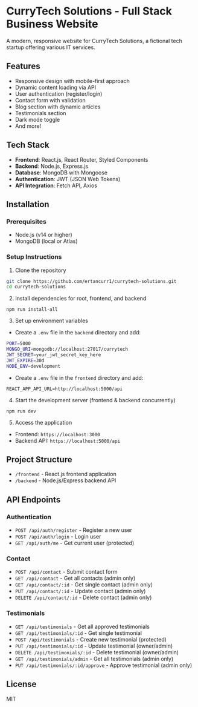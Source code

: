 # CurryTech Solutions - Full Stack Business Website

A modern, responsive website for CurryTech Solutions, a fictional tech startup offering various IT services.

## Features

- Responsive design with mobile-first approach
- Dynamic content loading via API
- User authentication (register/login)
- Contact form with validation
- Blog section with dynamic articles
- Testimonials section
- Dark mode toggle
- And more!

## Tech Stack

- **Frontend**: React.js, React Router, Styled Components
- **Backend**: Node.js, Express.js
- **Database**: MongoDB with Mongoose
- **Authentication**: JWT (JSON Web Tokens)
- **API Integration**: Fetch API, Axios

## Installation

### Prerequisites

- Node.js (v14 or higher)
- MongoDB (local or Atlas)

### Setup Instructions

1. Clone the repository

```bash
git clone https://github.com/ertancurr1/currytech-solutions.git
cd currytech-solutions
```

2. Install dependencies for root, frontend, and backend

`npm run install-all`

3. Set up environment variables

- Create a `.env` file in the `backend` directory and add:

```bash
PORT=5000
MONGO_URI=mongodb://localhost:27017/currytech
JWT_SECRET=your_jwt_secret_key_here
JWT_EXPIRE=30d
NODE_ENV=development
```

- Create a `.env` file in the `frontend` directory and add:

`REACT_APP_API_URL=http://localhost:5000/api`

4. Start the development server (frontend & backend concurrently)

`npm run dev`

5. Access the application

- Frontend: `https://localhost:3000`
- Backend API: `https://localhost:5000/api`

## Project Structure

- `/frontend` - React.js frontend application
- `/backend` - Node.js/Express backend API

## API Endpoints

### Authentication

- `POST /api/auth/register` - Register a new user
- `POST /api/auth/login` - Login user
- `GET /api/auth/me` - Get current user (protected)

### Contact

- `POST /api/contact` - Submit contact form
- `GET /api/contact` - Get all contacts (admin only)
- `GET /api/contact/:id` - Get single contact (admin only)
- `PUT /api/contact/:id` - Update contact (admin only)
- `DELETE /api/contact/:id` - Delete contact (admin only)

### Testimonials

- `GET /api/testimonials` - Get all approved testimonials
- `GET /api/testimonials/:id` - Get single testimonial
- `POST /api/testimonials` - Create new testimonial (protected)
- `PUT /api/testimonials/:id` - Update testimonial (owner/admin)
- `DELETE /api/testimonials/:id` - Delete testimonial (owner/admin)
- `GET /api/testimonials/admin` - Get all testimonials (admin only)
- `PUT /api/testimonials/:id/approve` - Approve testimonial (admin only)

## License

MIT
